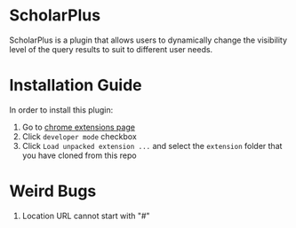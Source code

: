 # ScholarPlus
ScholarPlus is a plugin that allows users to dynamically change the visibility level of the query results to suit to different user needs. 

# Installation Guide
In order to install this plugin:
1. Go to [chrome extensions page](chrome://extensions)
2. Click `developer mode` checkbox
3. Click `Load unpacked extension ...` and select the `extension` folder that you have cloned from this repo

# Weird Bugs
1. Location URL cannot start with "#"
